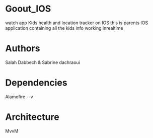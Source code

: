 # Goout_IOS
watch app Kids health and location tracker on IOS
this is parents IOS application containing all the kids info working inrealtime 
# Authors
Salah Dabbech & Sabrine dachraoui
# Dependencies 
Alamofire --v 
# Architecture
MvvM

